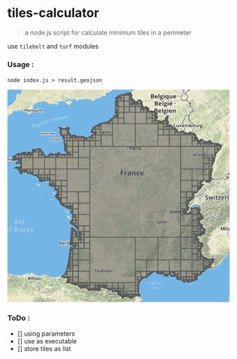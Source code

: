 # tiles-calculator

> a node.js script for calculate minimum tiles in a perimeter

use `tilebelt` and `turf` modules

### Usage :

`node index.js > result.geojson`

![map](./france-tiles.png)


### ToDo :

- [] using parameters
- [] use as executable
- [] store tiles as list
